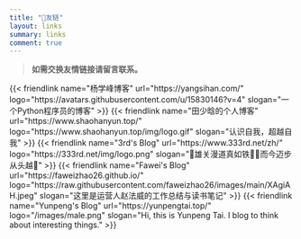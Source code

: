 ```yaml
---
title: "🤝友链"
layout: links
summary: links
comment: true
---
```


> **如需交换友情链接请留言联系。**
<div class="friend-container">
{{< friendlink name="杨学峰博客" url="https://yangsihan.com/" logo="https://avatars.githubusercontent.com/u/15830146?v=4" slogan="一个Python程序员的博客" >}}
{{< friendlink name="田少晗的个人博客" url="https://www.shaohanyun.top/" logo="https://www.shaohanyun.top/img/logo.gif" slogan="认识自我，超越自我" >}}
{{< friendlink name="3rd's Blog" url="https://www.333rd.net/zh/" logo="https://333rd.net/img/logo.png" slogan="🌟雄关漫道真如铁🌟🌟而今迈步从头越🌟" >}}
{{< friendlink name="Fawei's Blog" url="https://faweizhao26.github.io/" logo="https://raw.githubusercontent.com/faweizhao26/images/main/XAgiAH.jpeg" slogan="这里是运营人赵法威的工作总结与读书笔记" >}}
{{< friendlink name="Yunpeng's Blog" url="https://yunpengtai.top/" logo="/images/male.png" slogan="Hi, this is Yunpeng Tai. I blog to think about interesting things." >}}
</div>
